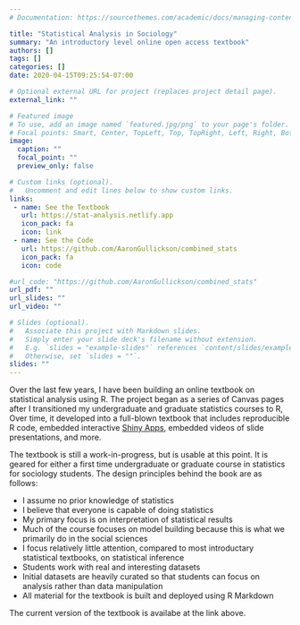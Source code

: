 ```yaml
---
# Documentation: https://sourcethemes.com/academic/docs/managing-content/

title: "Statistical Analysis in Sociology"
summary: "An introductory level online open access textbook"
authors: []
tags: []
categories: []
date: 2020-04-15T09:25:54-07:00

# Optional external URL for project (replaces project detail page).
external_link: ""

# Featured image
# To use, add an image named `featured.jpg/png` to your page's folder.
# Focal points: Smart, Center, TopLeft, Top, TopRight, Left, Right, BottomLeft, Bottom, BottomRight.
image:
  caption: ""
  focal_point: ""
  preview_only: false

# Custom links (optional).
#   Uncomment and edit lines below to show custom links.
links:
 - name: See the Textbook
   url: https://stat-analysis.netlify.app
   icon_pack: fa
   icon: link
 - name: See the Code
   url: https://github.com/AaronGullickson/combined_stats
   icon_pack: fa
   icon: code

#url_code: "https://github.com/AaronGullickson/combined_stats"
url_pdf: ""
url_slides: ""
url_video: ""

# Slides (optional).
#   Associate this project with Markdown slides.
#   Simply enter your slide deck's filename without extension.
#   E.g. `slides = "example-slides"` references `content/slides/example-slides.md`.
#   Otherwise, set `slides = ""`.
slides: ""
---
```


Over the last few years, I have been building an online textbook on statistical analysis using R. The project began as a series of Canvas pages after I transitioned my undergraduate and graduate statistics courses to R, Over time, it developed into a full-blown textbook that includes reproducible R code, embedded interactive [Shiny Apps](https://shiny.rstudio.com/), embedded videos of slide presentations, and more. 

The textbook is still a work-in-progress, but is usable at this point. It is geared for either a first time undergraduate or graduate course in statistics for sociology students. The design principles behind the book are as follows:

* I assume no prior knowledge of statistics
* I believe that everyone is capable of doing statistics
* My primary focus is on interpretation of statistical results
* Much of the course focuses on model building because this is what we primarily do in the social sciences
* I focus relatively little attention, compared to most introductary statistical textbooks, on statistical inference
* Students work with real and interesting datasets
* Initial datasets are heavily curated so that students can focus on analysis rather than data manipulation
* All material for the textbook is built and deployed using R Markdown

The current version of the textbook is availabe at the link above.

